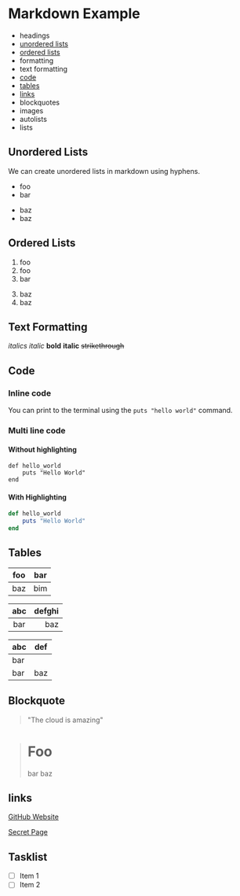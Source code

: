 # Markdown Example

- headings
- [unordered lists](#unordered-lists)
- [ordered lists](#ordered-lists)
- formatting
- text formatting
- [code](#code)
- [tables](#tables)
- [links](#links)
- blockquotes
- images
- autolists
- lists

## Unordered Lists

We can create unordered lists in markdown using hyphens.

- foo
- bar
+ baz
+ baz

## Ordered Lists
1. foo
1. foo
2. bar
3) baz
3) baz

## Text Formatting

*italics*
_italic_
**bold**
__italic__
~~strikethrough~~

## Code

### Inline code

You can print to the terminal using the `puts "hello world"` command.

### Multi line code

#### Without highlighting

```
def hello_world
    puts "Hello World"
end
```

#### With Highlighting

```rb
def hello_world
    puts "Hello World"
end
```

## Tables

| foo | bar |
| --- | --- |
| baz | bim |


| abc | defghi |
:-: | -----------:
bar | baz


| abc | def |
| --- | --- |
| bar |
| bar | baz | boo |

## Blockquote

> "The cloud is amazing"

> # Foo
 > bar
> baz

## links

[GitHub Website](https://github.com)

[Secret Page](Secret.md)

## Tasklist

- [ ] Item 1
- [ ] Item 2
